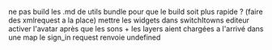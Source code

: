 ne pas build les .md de utils bundle pour que le build soit plus rapide ? (faire des xmlrequest a la place)
mettre les widgets dans switchItowns
editeur
activer l'avatar après que les sons + les layers aient chargées a l'arrivé dans une map
le sign_in request renvoie undefined
